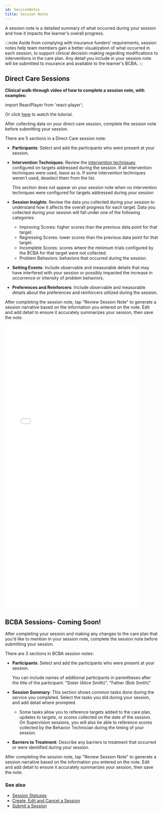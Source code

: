 ```yaml
---
id: SessionNotes
title: Session Notes
---
```

A session note is a detailed summary of what occurred during your session and how it impacts the learner's overall progress.

:::note
Aside from complying with insurance funders' requirements, session notes help team members gain a better visualization of what occurred in each session, to support clinical decision-making regarding modifications to interventions in the care plan. Any detail you include in your session note will be submitted to insurance and available to the learner's BCBA.
:::

## Direct Care Sessions

**Clinical walk-through video of how to complete a session note, with examples:** 

import ReactPlayer from 'react-player';

<ReactPlayer url='https://www.youtube.com/watch?v=PMwykZ0CMCk' />

Or click [here](https://notefiles.blob.core.windows.net/notevideos/How%20to%20Complete%20Direct%20Care%20Session%20Notes.mp4 "Title") to watch the tutorial.


After collecting data on your direct care session, complete the session note before submitting your session.

There are 5 sections in a Direct Care session note:

- **Participants**: Select and add the participants who were present at your session. 
    
- **Intervention Techniques**: Review the [intervention techniques](https://notefiles.blob.core.windows.net/notevideos/Intervention%20Techniques%20Tutorial.mp4) configured on targets addressed during the session. If all intervention techniques were used, leave as is. If some intervention techniques weren't used, deselect them from the list. 

    This section does not appear on your session note when no intervention techniques were configured for targets addressed during your session
- **Session Insights**: Review the data you collected during your session to understand how it affects the overall progress for each target. Data you collected during your session will fall under one of the following categories:
    - Improving Scores: higher scores than the previous data point for that target.
    - Regressing Scores: lower scores than the previous data point for that target.
    - Incomplete Scores: scores where the minimum trials configured by the BCBA for that target were not collected.
    - Problem Behaviors: behaviors that occurred during the session.
- **Setting Events**: Include observable and measurable details that may have interfered with your session or possibly impacted the increase in occurrence or intensity of problem behaviors.
- **Preferences and Reinforcers**: Include observable and measurable details about the preferences and reinforcers utilized during the session.

After completing the session note, tap "Review Session Note" to generate a session narrative based on the information you entered on the note. Edit and add detail to ensure it accurately summarizes your session, then save the note.

<iframe width="442" height="935" src="//invis.io/MW1370CJ35UD" frameborder="0" allowfullscreen></iframe>

## BCBA Sessions- Coming Soon!

After completing your session and making any changes to the care plan that you'd like to mention in your session note, complete the session note before submitting your session.

There are 3 sections in BCBA session notes:

- **Participants**: Select and add the participants who were present at your session.
    
    You can include names of additional participants in parentheses after the title of the participant: "Sister (Alice Smith)", "Father (Bob Smith)"
- **Session Summary**: This section shows common tasks done during the service you completed. Select the tasks you did during your session, and add detail where prompted.
    - Some tasks allow you to reference targets added to the care plan, updates to targets, or scores collected on the date of the session. On Supervision sessions, you will also be able to reference scores collected by the Behavior Technician during the timing of your session.
- **Barriers to Treatment**: Describe any barriers to treatment that occurred or were identified during your session.

After completing the session note, tap "Review Session Note" to generate a session narrative based on the information you entered on the note. Edit and add detail to ensure it accurately summarizes your session, then save the note.

### See also
- [Session Statuses](Session/SessionStatuses.md)
- [Create, Edit and Cancel a Session](Session/CreateEditCancelSession.md)
- [Submit a Session](Session/SubmitSession.md)
